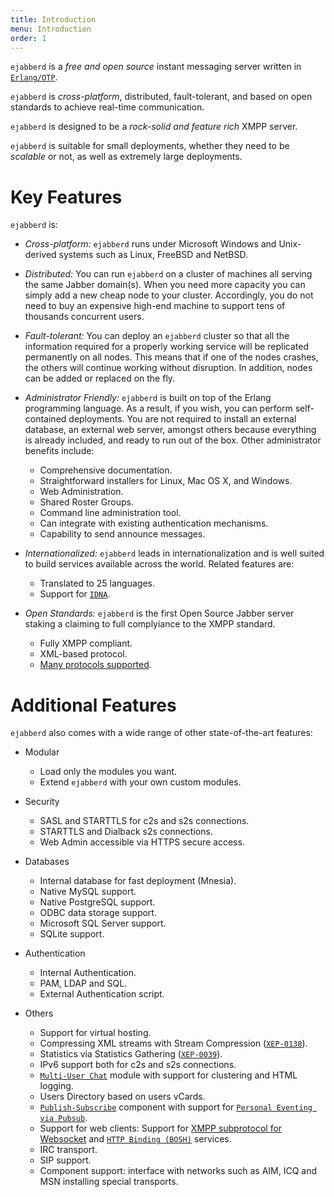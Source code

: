 ```yaml
---
title: Introduction
menu: Introduction
order: 1
---
```


`ejabberd` is a *free and open source* instant messaging server written in [`Erlang/OTP`][1].

`ejabberd` is *cross-platform*, distributed, fault-tolerant, and based on open standards to achieve real-time communication.

`ejabberd` is designed to be a *rock-solid and feature rich* XMPP server.

`ejabberd` is suitable for small deployments, whether they need to be *scalable* or not, as well as extremely large deployments.

# Key Features

`ejabberd` is:

-   *Cross-platform:* `ejabberd` runs under Microsoft Windows and Unix-derived systems such as Linux, FreeBSD and NetBSD.

-   *Distributed:* You can run `ejabberd` on a cluster of machines all serving the same Jabber domain(s). When you need more capacity you can simply add a new cheap node to your cluster. Accordingly, you do not need to buy an expensive high-end machine to support tens of thousands concurrent users.

-   *Fault-tolerant:* You can deploy an `ejabberd` cluster so that all the information required for a properly working service will be replicated permanently on all nodes. This means that if one of the nodes crashes, the others will continue working without disruption. In addition, nodes can be added or replaced on the fly.

-   *Administrator Friendly:* `ejabberd` is built on top of the Erlang programming language. As a result, if you wish, you can perform self-contained deployments. You are not required to install an external database, an external web server, amongst others because everything is already included, and ready to run out of the box. Other administrator benefits include:

	-   Comprehensive documentation.
	-   Straightforward installers for Linux, Mac OS X, and Windows.
	-   Web Administration.
	-   Shared Roster Groups.
	-   Command line administration tool.
	-   Can integrate with existing authentication mechanisms.
	-   Capability to send announce messages.

-   *Internationalized:* `ejabberd` leads in internationalization and is well suited to build services available across the world. Related features are:

	-   Translated to 25 languages.
	-   Support for [`IDNA`][2].

-   *Open Standards:* `ejabberd` is the first Open Source Jabber server staking a claiming to full complyiance to the XMPP standard.

	-   Fully XMPP compliant.
	-   XML-based protocol.
	-   [Many protocols supported][3].

# Additional Features

`ejabberd` also comes with a wide range of other state-of-the-art features:

-   Modular

	-   Load only the modules you want.
	-   Extend `ejabberd` with your own custom modules.


-   Security

	-   SASL and STARTTLS for c2s and s2s connections.
	-   STARTTLS and Dialback s2s connections.
	-   Web Admin accessible via HTTPS secure access.


-   Databases

	-   Internal database for fast deployment (Mnesia).
	-   Native MySQL support.
	-   Native PostgreSQL support.
	-   ODBC data storage support.
	-   Microsoft SQL Server support.
	-   SQLite support.


-   Authentication

	-   Internal Authentication.
	-   PAM, LDAP and SQL.
	-   External Authentication script.


-   Others

	-   Support for virtual hosting.
	-   Compressing XML streams with Stream Compression
		([`XEP-0138`][4]).
	-   Statistics via Statistics Gathering
		([`XEP-0039`][5]).
	-   IPv6 support both for c2s and s2s connections.
	-   [`Multi-User Chat`][6] module with support for clustering and HTML logging.
	-   Users Directory based on users vCards.
	-   [`Publish-Subscribe`][7] component with support for
		[`Personal Eventing via Pubsub`][8].
	- Support for web clients: Support for [XMPP subprotocol for Websocket][9] and [`HTTP Binding (BOSH)`][10] services.
	-   IRC transport.
	-   SIP support.
	-   Component support: interface with networks such as AIM, ICQ and MSN installing special transports.

[1]:	https://erlang.org/
[2]:	https://tools.ietf.org/html/rfc3490
[3]:	https://ejabberd.im/protocols
[4]:	https://xmpp.org/extensions/xep-0138.html
[5]:	https://xmpp.org/extensions/xep-0039.html
[6]:	https://xmpp.org/extensions/xep-0045.html
[7]:	https://xmpp.org/extensions/xep-0060.html
[8]:	https://xmpp.org/extensions/xep-0163.html
[9]:	https://tools.ietf.org/html/rfc7395
[10]:	https://xmpp.org/extensions/xep-0206.html
